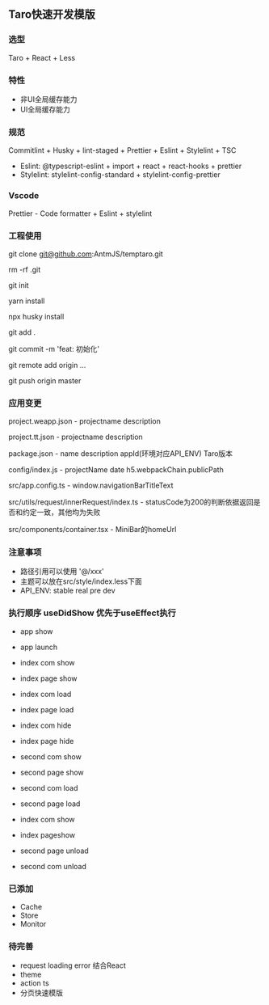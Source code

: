 ## Taro快速开发模版

### 选型

Taro + React + Less

### 特性

- 非UI全局缓存能力
- UI全局缓存能力

### 规范

Commitlint + Husky + lint-staged + Prettier + Eslint + Stylelint + TSC

- Eslint: @typescript-eslint + import + react + react-hooks + prettier
- Stylelint: stylelint-config-standard + stylelint-config-prettier

### Vscode

Prettier - Code formatter + Eslint + stylelint


### 工程使用

git clone git@github.com:AntmJS/temptaro.git

rm -rf .git

git init

yarn install

npx husky install

git add .

git commit -m 'feat: 初始化'

git remote add origin ...

git push origin master

### 应用变更

project.weapp.json - projectname description

project.tt.json - projectname description

package.json - name description appId(环境对应API_ENV) Taro版本

config/index.js - projectName date h5.webpackChain.publicPath

src/app.config.ts - window.navigationBarTitleText

src/utils/request/innerRequest/index.ts - statusCode为200的判断依据返回是否和约定一致，其他均为失败

src/components/container.tsx - MiniBar的homeUrl

### 注意事项

- 路径引用可以使用 '@/xxx'
- 主题可以放在src/style/index.less下面
- API_ENV: stable real pre dev

### 执行顺序 useDidShow 优先于useEffect执行

- app show
- app launch

- index com show
- index page show
- index com load
- index page load

- index com hide
- index page hide

- second com show
- second page show
- second com load
- second page load

- index com show
- index pageshow

- second page unload
- second com unload

### 已添加

- Cache
- Store
- Monitor

### 待完善

- request loading error 结合React
- theme
- action ts
- 分页快速模版